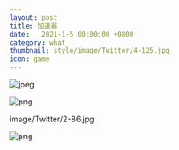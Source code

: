 ```yaml
---
layout: post
title: 加速器
date:   2021-1-5 00:00:00 +0800
category: what
thumbnail: style/image/Twitter/4-125.jpg
icon: game
---
```




![jpeg](/myPage/style/image/ast1/image2.jpeg)

![png](/myPage/style/image/neutrino/media/image2.png)

image/Twitter/2-86.jpg


![png](/myPage/style/image/Twitter/4-125.png)